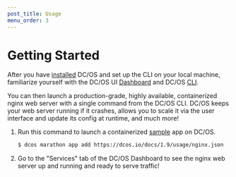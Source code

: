 ```yaml
---
post_title: Usage
menu_order: 3
---
```


# Getting Started
After you have [installed](/docs/1.9/administration/installing/) DC/OS and set up the CLI on your local machine, familiarize yourself with the DC/OS UI [Dashboard](/docs/1.9/usage/webinterface/) and DC/OS [CLI](/docs/1.9/usage/cli/).

You can then launch a production-grade, highly available, containerized nginx web server with a single command from the DC/OS CLI. DC/OS keeps your web server running if it crashes, allows you to scale it via the user interface and update its config at runtime, and much more!

1.  Run this command to launch a containerized [sample](/docs/1.9/usage/nginx.json) app on DC/OS.

    ```bash
    $ dcos marathon app add https://dcos.io/docs/1.9/usage/nginx.json
    ```

1.  Go to the "Services" tab of the DC/OS Dashboard to see the nginx web server up and running and ready to serve traffic!


